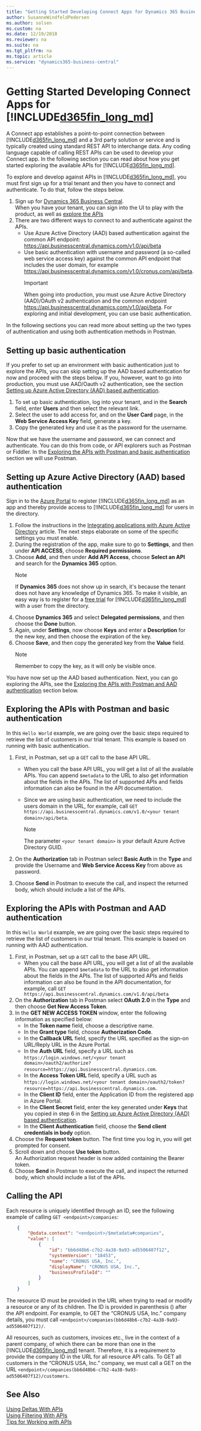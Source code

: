 ```yaml
---
title: "Getting Started Developing Connect Apps for Dynamics 365 Business Central"
author: SusanneWindfeldPedersen
ms.author: solsen
ms.custom: na
ms.date: 12/19/2018
ms.reviewer: na
ms.suite: na
ms.tgt_pltfrm: na
ms.topic: article
ms.service: "dynamics365-business-central"
---
```


# Getting Started Developing Connect Apps for [!INCLUDE[d365fin_long_md](includes/d365fin_long_md.md)]
A Connect app establishes a point-to-point connection between [!INCLUDE[d365fin_long_md](includes/d365fin_long_md.md)] and a 3rd party solution or service and is typically created using standard REST API to interchange data. Any coding language capable of calling REST APIs can be used to develop your Connect app. In the following section you can read about how you get started exploring the available APIs for [!INCLUDE[d365fin_long_md](includes/d365fin_long_md.md)].

To explore and develop against APIs in [!INCLUDE[d365fin_long_md](includes/d365fin_long_md.md)], you must first sign up for a trial tenant and then you have to connect and authenticate. To do that, follow the steps below.

1. Sign up for [Dynamics 365 Business Central](https://signup.microsoft.com/signup?sku=6a4a1628-9b9a-424d-bed5-4118f0ede3fd&ru=https%3A%2F%2Fbusinesscentral.dynamics.com%2FSandbox%2F%3FredirectedFromSignup%3D1).  
When you have your tenant, you can sign into the UI to play with the product, as well as [explore the APIs](/dynamics-nav/fin-graph/)
2. There are two different ways to connect to and authenticate against the APIs.  
    - Use Azure Active Directory (AAD) based authentication against the common API endpoint: https://api.businesscentral.dynamics.com/v1.0/api/beta
    - Use basic authentication with username and password (a so-called web service access key) against the common API endpoint that includes the user domain, for example https://api.businesscentral.dynamics.com/v1.0/cronus.com/api/beta.  
        > [!IMPORTANT]  
        > When going into production, you must use Azure Active Directory (AAD)/OAuth v2 authentication and the common endpoint https://api.businesscentral.dynamics.com/v1.0/api/beta. For exploring and initial development, you can use basic authentication.

In the following sections you can read more about setting up the two types of authentication and using both authentication methods in Postman.

## Setting up basic authentication
If you prefer to set up an environment with basic authentication just to explore the APIs, you can skip setting up the AAD based authentication for now and proceed with the steps below. If you, however, want to go into production, you must use AAD/Oauth v2 authentication, see the section [Setting up Azure Active Directory (AAD) based authentication](#setting-up-azure-active-directory-(aad)-based-authentication).

1. To set up basic authentication, log into your tenant, and in the **Search** field, enter **Users** and then select the relevant link.
2. Select the user to add access for, and on the **User Card** page, in the **Web Service Access Key** field, generate a key.  
3. Copy the generated key and use it as the password for the username. 

Now that we have the username and password, we can connect and authenticate. You can do this from code, or API explorers such as Postman or Fiddler. In the [Exploring the APIs with Postman and basic authentication](#exploring-the-apis-with-postman-and-basic-authentication) section we will use Postman.

## Setting up Azure Active Directory (AAD) based authentication
Sign in to the [Azure Portal](https://portal.azure.com) to register [!INCLUDE[d365fin_long_md](includes/d365fin_long_md.md)] as an app and thereby provide access to [!INCLUDE[d365fin_long_md](includes/d365fin_long_md.md)] for users in the directory.

1. Follow the instructions in the [Integrating applications with Azure Active Directory](https://docs.microsoft.com/en-us/azure/active-directory/develop/active-directory-integrating-applications) article. The next steps elaborate on some of the specific settings you must enable.
2. During the registration of the app, make sure to go to **Settings**, and then under **API ACCESS**, choose **Required permissions**.
3. Choose **Add**, and then under **Add API Access**, choose **Select an API** and search for the **Dynamics 365** option.  
    > [!NOTE]  
    > If **Dynamics 365** does not show up in search, it's because the tenant does not have any knowledge of Dynamics 365. To make it visible, an easy way is to register for a [free trial](https://signup.microsoft.com/signup?sku=6a4a1628-9b9a-424d-bed5-4118f0ede3fd&ru=https%3A%2F%2Fbusinesscentral.dynamics.com%2FSandbox%2F%3FredirectedFromSignup%3D1) for [!INCLUDE[d365fin_long_md](includes/d365fin_long_md.md)] with a user from the directory. 
4. Choose **Dynamics 365** and select **Delegated permissions**, and then choose the **Done** button.
5. Again, under **Settings**, now choose **Keys** and enter a **Description** for the new key, and then choose the expiration of the key. 
6. Choose **Save**, and then copy the generated key from the **Value** field.  
    > [!NOTE]  
    > Remember to copy the key, as it will only be visible once.

You have now set up the AAD based authentication. Next, you can go exploring the APIs, see the [Exploring the APIs with Postman and AAD authentication](#exploring-the-apis-with-postman-and-aad-authentication) section below.

## Exploring the APIs with Postman and basic authentication
In this `Hello World` example, we are going over the basic steps required to retrieve the list of customers in our trial tenant. This example is based on running with basic authentication. 

1.	First, in Postman, set up a `GET` call to the base API URL.  
    - When you call the base API URL, you will get a list of all the available APIs. You can append `$metadata` to the URL to also get information about the fields in the APIs. The list of supported APIs and fields information can also be found in the API documentation.

    - Since we are using basic authentication, we need to include the users domain in the URL, for example, call `GET https://api.businesscentral.dynamics.com/v1.0/<your tenant domain>/api/beta`.
        > [!NOTE]  
        > The parameter `<your tenant domain>` is your default Azure Active Directory GUID.
    
2. On the **Authorization** tab in Postman select **Basic Auth** in the **Type** and provide the Username and **Web Service Access Key** from above as password. 

3. Choose **Send** in Postman to execute the call, and inspect the returned body, which should include a list of the APIs.

## Exploring the APIs with Postman and AAD authentication
In this `Hello World` example, we are going over the basic steps required to retrieve the list of customers in our trial tenant. This example is based on running with AAD authentication.

1. First, in Postman, set up a `GET` call to the base API URL.
    - When you call the base API URL, you will get a list of all the available APIs. You can append `$metadata` to the URL to also get information about the fields in the APIs. The list of supported APIs and fields information can also be found in the API documentation, for example, call `GET https://api.businesscentral.dynamics.com/v1.0/api/beta`
2. On the **Authorization** tab in Postman select **OAuth 2.0** in the **Type** and then choose **Get New Access Token**. 
3. In the **GET NEW ACCESS TOKEN** window, enter the following information as specified below:
    - In the **Token name** field, choose a descriptive name.
    - In the **Grant type** field, choose **Authorization Code**.
    - In the **Callback URL** field, specify the URL specified as the sign-on URL/Reply URL in the Azure Portal.
    - In the **Auth URL** field, specify a URL such as `https://login.windows.net/<your tenant domain>/oauth2/authorize?resource=https://api.businesscentral.dynamics.com`.
    - In the **Access Token URL** field, specify a URL such as `https://login.windows.net/<your tenant domain>/oauth2/token?resource=https://api.businesscentral.dynamics.com`.
    - In the **Client ID** field, enter the Application ID from the registered app in Azure Portal.
    - In the **Client Secret** field, enter the key generated under **Keys** that you copied in step 6 in the [Setting up Azure Active Directory (AAD) based authentication](#setting-up-azure-active-directory-(aad)-based-authentication).
    - In the **Client Authentication** field, choose the **Send client credentials in body** option.
4. Choose the **Request token** button. The first time you log in, you will get prompted for consent.
5. Scroll down and choose **Use token** button.  
An Authorization request header is now added containing the Bearer token.
6. Choose **Send** in Postman to execute the call, and inspect the returned body, which should include a list of the APIs.

## Calling the API
Each resource is uniquely identified through an ID, see the following example of calling `GET <endpoint>/companies`:  

```json
    {
        "@odata.context": "<endpoint>/$metadata#companies",
        "value": [
            {
                "id": "bb6d48b6-c7b2-4a38-9a93-ad5506407f12",
                "systemVersion": "18453",
                "name": "CRONUS USA, Inc.",
                "displayName": "CRONUS USA, Inc.",
                "businessProfileId": ""
            }
        ]
    }
```

The resource ID must be provided in the URL when trying to read or modify a resource or any of its children. The ID is provided in parenthesis () after the API endpoint. For example, to GET the “CRONUS USA, Inc.” company details, you must call `<endpoint>/companies(bb6d48b6-c7b2-4a38-9a93-ad5506407f12)/`.

All resources, such as customers, invoices etc., live in the context of a parent company, of which there can be more than one in the [!INCLUDE[d365fin_long_md](includes/d365fin_long_md.md)] tenant. Therefore, it is a requirement to provide the company ID in the URL for all resource API calls. To GET all customers in the “CRONUS USA, Inc.” company, we must call a GET on the URL `<endpoint>/companies(bb6d48b6-c7b2-4a38-9a93-ad5506407f12)/customers`.

## See Also
[Using Deltas With APIs](devenv-connect-apps-delta.md)  
[Using Filtering With APIs](devenv-connect-apps-filtering.md)  
[Tips for Working with APIs](devenv-connect-apps-tips.md)